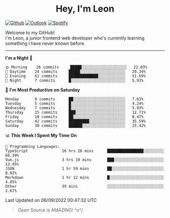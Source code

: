 <h1 align="center">Hey, I'm Leon</h1>

[![Github](https://img.shields.io/badge/-Github-000?style=flat&logo=Github&logoColor=white)](https://github.com/ooohmydawn)
[![Outlook](https://img.shields.io/badge/-Outlook-0078D4?style=flat&logo=Microsoft-Outlook&logoColor=white)](mailto:ooohmydawn@hotmail.com)
[![Spotify](https://img.shields.io/badge/-Spotify-1DB954?style=flat&logo=Spotify&logoColor=white)](https://open.spotify.com/user/tkf5c7q582tnbk7v0t9d3fsqq)
&nbsp;

Welcome to my GitHub! <br/>
I'm Leon, a junior frontend web developer who's currently learning something I have never known before.

***

<!--START_SECTION:waka-->
**I'm a Night 🦉** 

```text
🌞 Morning    26 commits     █████░░░░░░░░░░░░░░░░░░░░   22.03% 
🌆 Daytime    24 commits     █████░░░░░░░░░░░░░░░░░░░░   20.34% 
🌃 Evening    61 commits     █████████████░░░░░░░░░░░░   51.69% 
🌙 Night      7 commits      █░░░░░░░░░░░░░░░░░░░░░░░░   5.93%

```
📅 **I'm Most Productive on Saturday** 

```text
Monday       9 commits      ██░░░░░░░░░░░░░░░░░░░░░░░   7.63% 
Tuesday      5 commits      █░░░░░░░░░░░░░░░░░░░░░░░░   4.24% 
Wednesday    7 commits      █░░░░░░░░░░░░░░░░░░░░░░░░   5.93% 
Thursday     15 commits     ███░░░░░░░░░░░░░░░░░░░░░░   12.71% 
Friday       10 commits     ██░░░░░░░░░░░░░░░░░░░░░░░   8.47% 
Saturday     42 commits     █████████░░░░░░░░░░░░░░░░   35.59% 
Sunday       30 commits     ██████░░░░░░░░░░░░░░░░░░░   25.42%

```


📊 **This Week I Spent My Time On** 

```text
💬 Programming Languages: 
TypeScript               16 hrs 26 mins      ████████████████░░░░░░░░░   66.39% 
Vue.js                   3 hrs 19 mins       ███░░░░░░░░░░░░░░░░░░░░░░   13.45% 
JSON                     1 hr 59 mins        ██░░░░░░░░░░░░░░░░░░░░░░░   8.02% 
Markdown                 1 hr 12 mins        █░░░░░░░░░░░░░░░░░░░░░░░░   4.85% 
Other                    39 mins             ░░░░░░░░░░░░░░░░░░░░░░░░░   2.67%

```


 Last Updated on 06/09/2022 00:47:32 UTC
<!--END_SECTION:waka-->


> Open Source is AMAZING! \^o^/
